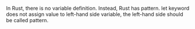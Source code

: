In Rust, there is no variable definition. Instead, Rust has pattern.
let keyword does not assign value to left-hand side variable, the left-hand
side should be called pattern.
